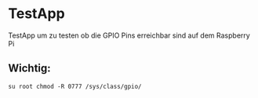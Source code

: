 # TestApp

TestApp um zu testen ob die GPIO Pins erreichbar sind auf dem Raspberry Pi

## Wichtig:

```
su root chmod -R 0777 /sys/class/gpio/
```
